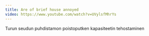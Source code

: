 ```yaml
---
title: Are of brief house annoyed
video: https://www.youtube.com/watch?v=UVylsfMhrYs
---
```


Turun seudun puhdistamon poistoputken kapasiteetin tehostaminen
